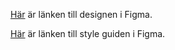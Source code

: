 [Här](https://www.figma.com/file/y5X9iZYAJ48dlS24DR9cUK/Champ%C2%B4s-Hunddagis?node-id=4%3A2) är länken till designen i Figma.

[Här](https://www.figma.com/file/y5X9iZYAJ48dlS24DR9cUK/Champ%C2%B4s-Hunddagis?node-id=1%3A2) är länken till style guiden i Figma.
